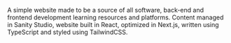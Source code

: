 A simple website made to be a source of all software, back-end and frontend development learning resources and platforms. Content managed in Sanity Studio, website built in React, optimized in Next.js, written using TypeScript and styled using TailwindCSS.
